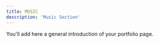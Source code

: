 ```yaml
---
title: MUSIC
description: 'Music Section'
---
```


You'll add here a general introduction of your portfolio page.
